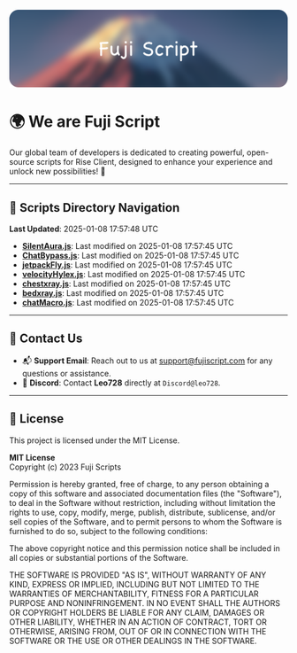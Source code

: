 ![Banner](.github/b.webp)

# 🌍 **We are Fuji Script**

Our global team of developers is dedicated to creating powerful, open-source scripts for Rise Client, designed to enhance your experience and unlock new possibilities! 🌟

---
<!-- SCRIPTS_NAVIGATION_START -->
## 📂 **Scripts Directory Navigation**

**Last Updated**: 2025-01-08 17:57:48 UTC

- **[SilentAura.js](scripts/SilentAura.js)**: Last modified on 2025-01-08 17:57:45 UTC
- **[ChatBypass.js](scripts/ChatBypass.js)**: Last modified on 2025-01-08 17:57:45 UTC
- **[jetpackFly.js](scripts/jetpackFly.js)**: Last modified on 2025-01-08 17:57:45 UTC
- **[velocityHylex.js](scripts/velocityHylex.js)**: Last modified on 2025-01-08 17:57:45 UTC
- **[chestxray.js](scripts/chestxray.js)**: Last modified on 2025-01-08 17:57:45 UTC
- **[bedxray.js](scripts/bedxray.js)**: Last modified on 2025-01-08 17:57:45 UTC
- **[chatMacro.js](scripts/chatMacro.js)**: Last modified on 2025-01-08 17:57:45 UTC

<!-- SCRIPTS_NAVIGATION_END -->

---

## 💬 **Contact Us**  
- 📬 **Support Email**: Reach out to us at [support@fujiscript.com](mailto:support@fujiscript.com) for any questions or assistance.  
- 💬 **Discord**: Contact **Leo728** directly at `Discord@leo728`.

---

## 📜 **License**

This project is licensed under the MIT License.  

**MIT License**  
Copyright (c) 2023 Fuji Scripts  

Permission is hereby granted, free of charge, to any person obtaining a copy of this software and associated documentation files (the "Software"), to deal in the Software without restriction, including without limitation the rights to use, copy, modify, merge, publish, distribute, sublicense, and/or sell copies of the Software, and to permit persons to whom the Software is furnished to do so, subject to the following conditions:  

The above copyright notice and this permission notice shall be included in all copies or substantial portions of the Software.  

THE SOFTWARE IS PROVIDED "AS IS", WITHOUT WARRANTY OF ANY KIND, EXPRESS OR IMPLIED, INCLUDING BUT NOT LIMITED TO THE WARRANTIES OF MERCHANTABILITY, FITNESS FOR A PARTICULAR PURPOSE AND NONINFRINGEMENT. IN NO EVENT SHALL THE AUTHORS OR COPYRIGHT HOLDERS BE LIABLE FOR ANY CLAIM, DAMAGES OR OTHER LIABILITY, WHETHER IN AN ACTION OF CONTRACT, TORT OR OTHERWISE, ARISING FROM, OUT OF OR IN CONNECTION WITH THE SOFTWARE OR THE USE OR OTHER DEALINGS IN THE SOFTWARE.  
